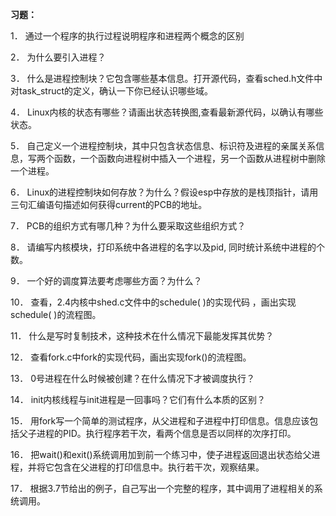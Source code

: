**习题：**

1．	通过一个程序的执行过程说明程序和进程两个概念的区别

2．	为什么要引入进程？

3．	什么是进程控制块？它包含哪些基本信息。打开源代码，查看sched.h文件中对task_struct的定义，确认一下你已经认识哪些域。

4．	Linux内核的状态有哪些？请画出状态转换图,查看最新源代码，以确认有哪些状态。

5．	自己定义一个进程控制块，其中只包含状态信息、标识符及进程的亲属关系信息，写两个函数，一个函数向进程树中插入一个进程，另一个函数从进程树中删除一个进程。

6．	Linux的进程控制块如何存放？为什么？假设esp中存放的是栈顶指针，请用三句汇编语句描述如何获得current的PCB的地址。

7．	PCB的组织方式有哪几种？为什么要采取这些组织方式？

8．	请编写内核模块，打印系统中各进程的名字以及pid, 同时统计系统中进程的个数。

9．	一个好的调度算法要考虑哪些方面？为什么？

10．	查看，2.4内核中shed.c文件中的schedule( )的实现代码 ，画出实现schedule( )的流程图。

11．	什么是写时复制技术，这种技术在什么情况下最能发挥其优势？

12．	查看fork.c中fork的实现代码，画出实现fork()的流程图。

13．	0号进程在什么时候被创建？在什么情况下才被调度执行？

14．	init内核线程与init进程是一回事吗？它们有什么本质的区别？

15．	用fork写一个简单的测试程序，从父进程和子进程中打印信息。信息应该包括父子进程的PID。执行程序若干次，看两个信息是否以同样的次序打印。

16．	把wait()和exit()系统调用加到前一个练习中，使子进程返回退出状态给父进程，并将它包含在父进程的打印信息中。执行若干次，观察结果。

17．	根据3.7节给出的例子，自己写出一个完整的程序，其中调用了进程相关的系统调用。

